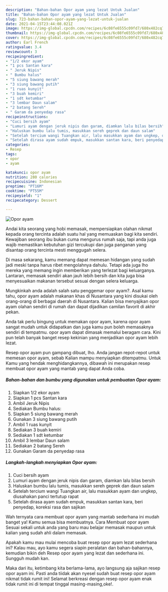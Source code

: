 ```yaml
---
description: "Bahan-bahan Opor ayam yang lezat Untuk Jualan"
title: "Bahan-bahan Opor ayam yang lezat Untuk Jualan"
slug: 723-bahan-bahan-opor-ayam-yang-lezat-untuk-jualan
date: 2021-04-15T23:44:08.021Z
image: https://img-global.cpcdn.com/recipes/6c08fe6555c09fd7/680x482cq70/opor-ayam-foto-resep-utama.jpg
thumbnail: https://img-global.cpcdn.com/recipes/6c08fe6555c09fd7/680x482cq70/opor-ayam-foto-resep-utama.jpg
cover: https://img-global.cpcdn.com/recipes/6c08fe6555c09fd7/680x482cq70/opor-ayam-foto-resep-utama.jpg
author: Earl French
ratingvalue: 3.4
reviewcount: 3
recipeingredient:
- "1/2 ekor ayam"
- "1 pcs Santan kara"
- " Jeruk Nipis"
- " Bumbu halus"
- "5 siung bawang merah"
- "3 siung bawang putih"
- "1 ruas kunyit"
- "3 buah kemiri"
- "1 sdt ketumbar"
- "3 lembar Daun salam"
- "2 batang Sereh"
- " Garam da penyedap rasa"
recipeinstructions:
- "Cuci bersih ayam"
- "Lumuri ayam dengan jeruk nipis dan garam, diamkan lalu bilas bersih"
- "Haluskan bumbu lalu tumis, masukkan sereh geprek dan daun salam"
- "Setelah tercium wangi Tuangkan air, lalu masukkan ayam dan ungkep, diusahakan panci tertutup rapat"
- "Setelah dirasa ayam sudah empuk, masukkan santan kara, beri penyedap, koreksi rasa dan sajikan"
categories:
- Resep
tags:
- opor
- ayam

katakunci: opor ayam 
nutrition: 280 calories
recipecuisine: Indonesian
preptime: "PT16M"
cooktime: "PT55M"
recipeyield: "1"
recipecategory: Dessert

---
```



![Opor ayam](https://img-global.cpcdn.com/recipes/6c08fe6555c09fd7/680x482cq70/opor-ayam-foto-resep-utama.jpg)

Andai kita seorang yang hobi memasak, mempersiapkan olahan nikmat kepada orang tercinta adalah suatu hal yang memuaskan bagi kita sendiri. Kewajiban seorang ibu bukan cuma mengurus rumah saja, tapi anda juga wajib memastikan kebutuhan gizi tercukupi dan juga panganan yang disantap orang tercinta mesti menggugah selera.

Di masa  sekarang, kamu memang dapat memesan hidangan yang sudah jadi meski tanpa harus ribet mengolahnya dahulu. Tetapi ada juga lho mereka yang memang ingin memberikan yang terlezat bagi keluarganya. Lantaran, memasak sendiri akan jauh lebih bersih dan kita juga bisa menyesuaikan makanan tersebut sesuai dengan selera keluarga. 



Mungkinkah anda adalah salah satu penggemar opor ayam?. Asal kamu tahu, opor ayam adalah makanan khas di Nusantara yang kini disukai oleh orang-orang di berbagai daerah di Nusantara. Kalian bisa menyajikan opor ayam olahan sendiri di rumah dan dapat dijadikan camilan favorit di akhir pekan.

Anda tak perlu bingung untuk memakan opor ayam, karena opor ayam sangat mudah untuk didapatkan dan juga kamu pun boleh memasaknya sendiri di tempatmu. opor ayam dapat dimasak memalui beragam cara. Kini pun telah banyak banget resep kekinian yang menjadikan opor ayam lebih lezat.

Resep opor ayam pun gampang dibuat, lho. Anda jangan repot-repot untuk memesan opor ayam, sebab Kalian mampu menyiapkan ditempatmu. Untuk Kamu yang hendak menghidangkannya, dibawah ini merupakan resep membuat opor ayam yang mantab yang dapat Anda coba.

<!--inarticleads1-->

##### Bahan-bahan dan bumbu yang digunakan untuk pembuatan Opor ayam:

1. Siapkan 1/2 ekor ayam
1. Siapkan 1 pcs Santan kara
1. Ambil  Jeruk Nipis
1. Sediakan  Bumbu halus:
1. Siapkan 5 siung bawang merah
1. Gunakan 3 siung bawang putih
1. Ambil 1 ruas kunyit
1. Sediakan 3 buah kemiri
1. Sediakan 1 sdt ketumbar
1. Ambil 3 lembar Daun salam
1. Sediakan 2 batang Sereh
1. Gunakan  Garam da penyedap rasa




<!--inarticleads2-->

##### Langkah-langkah menyiapkan Opor ayam:

1. Cuci bersih ayam
1. Lumuri ayam dengan jeruk nipis dan garam, diamkan lalu bilas bersih
1. Haluskan bumbu lalu tumis, masukkan sereh geprek dan daun salam
1. Setelah tercium wangi Tuangkan air, lalu masukkan ayam dan ungkep, diusahakan panci tertutup rapat
1. Setelah dirasa ayam sudah empuk, masukkan santan kara, beri penyedap, koreksi rasa dan sajikan




Wah ternyata cara membuat opor ayam yang mantab sederhana ini mudah banget ya! Kamu semua bisa membuatnya. Cara Membuat opor ayam Sesuai sekali untuk anda yang baru mau belajar memasak maupun untuk kalian yang sudah ahli dalam memasak.

Apakah kamu mau mulai mencoba buat resep opor ayam lezat sederhana ini? Kalau mau, ayo kamu segera siapin peralatan dan bahan-bahannya, kemudian bikin deh Resep opor ayam yang lezat dan sederhana ini. Sungguh mudah kan. 

Maka dari itu, ketimbang kita berlama-lama, ayo langsung aja sajikan resep opor ayam ini. Pasti anda tiidak akan nyesel sudah buat resep opor ayam nikmat tidak rumit ini! Selamat berkreasi dengan resep opor ayam enak tidak rumit ini di tempat tinggal masing-masing,oke!.

